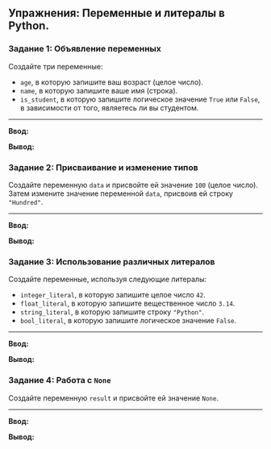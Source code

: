 ## Упражнения: Переменные и литералы в Python.

### Задание 1: Объявление переменных
Создайте три переменные:
- `age`, в которую запишите ваш возраст (целое число).
- `name`, в которую запишите ваше имя (строка).
- `is_student`, в которую запишите логическое значение `True` или `False`, в зависимости от того, являетесь ли вы студентом.

----------
**Ввод:**

**Вывод:**


### Задание 2: Присваивание и изменение типов
Создайте переменную `data` и присвойте ей значение `100` (целое число). Затем измените значение переменной `data`, присвоив ей строку `"Hundred"`.

----------
**Ввод:**

**Вывод:**


### Задание 3: Использование различных литералов
Создайте переменные, используя следующие литералы:
- `integer_literal`, в которую запишите целое число `42`.
- `float_literal`, в которую запишите вещественное число `3.14`.
- `string_literal`, в которую запишите строку `"Python"`.
- `bool_literal`, в которую запишите логическое значение `False`.

----------
**Ввод:**

**Вывод:**


### Задание 4: Работа с `None`
Создайте переменную `result` и присвойте ей значение `None`.

----------
**Ввод:**

**Вывод:**

